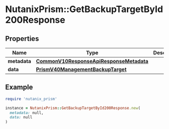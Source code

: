 # NutanixPrism::GetBackupTargetById200Response

## Properties

| Name | Type | Description | Notes |
| ---- | ---- | ----------- | ----- |
| **metadata** | [**CommonV10ResponseApiResponseMetadata**](CommonV10ResponseApiResponseMetadata.md) |  | [optional] |
| **data** | [**PrismV40ManagementBackupTarget**](PrismV40ManagementBackupTarget.md) |  | [optional] |

## Example

```ruby
require 'nutanix_prism'

instance = NutanixPrism::GetBackupTargetById200Response.new(
  metadata: null,
  data: null
)
```

